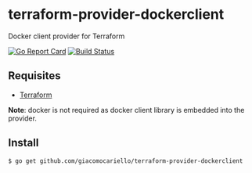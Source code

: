 # terraform-provider-dockerclient
Docker client provider for Terraform

[![Go Report Card](https://goreportcard.com/badge/github.com/giacomocariello/terraform-provider-dockerclient)](https://goreportcard.com/report/github.com/giacomocariello/terraform-provider-dockerclient) [![Build Status](https://travis-ci.org/giacomocariello/terraform-provider-dockerclient.svg?branch=master)](https://travis-ci.org/giacomocariello/terraform-provider-dockerclient)

## Requisites

* [Terraform](https://www.terraform.io/)

**Note**: docker is not required as docker client library is embedded into the provider.

## Install
```
$ go get github.com/giacomocariello/terraform-provider-dockerclient
```
